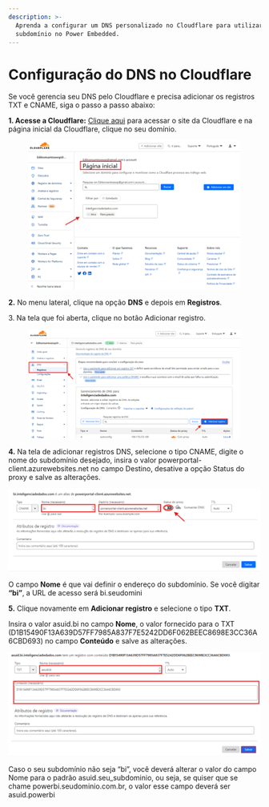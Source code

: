 ```yaml
---
description: >-
  Aprenda a configurar um DNS personalizado no Cloudflare para utilizar um
  subdomínio no Power Embedded.
---
```


# Configuração do DNS no Cloudflare

Se você gerencia seu DNS pelo Cloudflare e precisa adicionar os registros TXT e CNAME, siga o passo a passo abaixo:

&#x20;**1. Acesse a Cloudflare:** [Clique aqui](https://dash.cloudflare.com/) para acessar o site da Cloudflare e na página inicial da Cloudflare, clique no seu domínio.

<figure><img src="../../.gitbook/assets/Captura-de-tela-2024-08-06-154420.png" alt=""><figcaption></figcaption></figure>

&#x20;

**2.** No menu lateral, clique na opção **DNS** e depois em **Registros**.

3\. Na tela que foi aberta, clique no botão Adicionar registro.

<figure><img src="../../.gitbook/assets/Captura-de-tela-2024-08-06-160522.png" alt=""><figcaption></figcaption></figure>

&#x20;

**4.** Na tela de adicionar registros DNS, selecione o tipo CNAME, digite o nome do subdomínio desejado, insira o valor powerportal-client.azurewebsites.net no campo Destino, desative a opção Status do proxy e salve as alterações.

![](../../.gitbook/assets/cname.png)

O campo **Nome** é que vai definir o endereço do subdomínio. Se você digitar **“bi”**, a URL de acesso será bi.seudomini

**5.** Clique novamente em **Adicionar registro** e selecione o tipo **TXT**.&#x20;

Insira o valor asuid.bi no campo **Nome**, o valor fornecido para o TXT (D1B15490F13A639D57FF7985A837F7E5242DD6F062BEEC8698E3CC36A6CBD693) no campo **Conteúdo** e salve as alterações.

![](../../.gitbook/assets/Captura-de-tela-2024-08-06-155442.png)

Caso o seu subdomínio não seja “bi”, você deverá alterar o valor do campo Nome para o padrão asuid.seu\_subdominio, ou seja, se quiser que se chame powerbi.seudominio.com.br, o valor esse campo deverá ser asuid.powerbi
